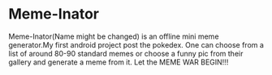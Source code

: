 # Meme-Inator
Meme-Inator(Name might be changed) is an offline mini meme generator.My first android project post the pokedex.
One can choose from a list of around 80-90 standard memes or choose a funny pic from their gallery and generate a meme from it.
Let the MEME WAR BEGIN!!!

